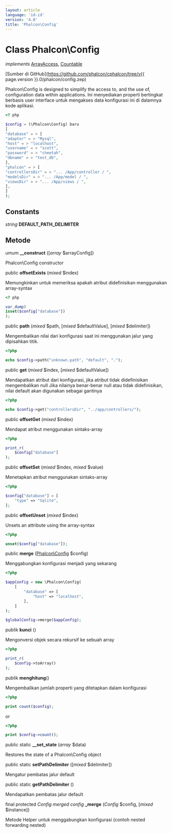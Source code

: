 ```yaml
---
layout: article
language: 'id-id'
version: '4.0'
title: 'Phalcon\Config'
---
```

# Class **Phalcon\Config**

*implements* [ArrayAccess](https://php.net/manual/en/class.arrayaccess.php), [Countable](https://php.net/manual/en/class.countable.php)

[Sumber di GitHub](https://github.com/phalcon/cphalcon/tree/v{{ page.version }}.0/phalcon/config.zep)

Phalcon\Config is designed to simplify the access to, and the use of, configuration data within applications. Ini menyediakan properti bertingkat berbasis user interface untuk mengakses data konfigurasi ini di dalamnya kode aplikasi.

```php
<? php

$config = (\Phalcon\Config) baru
[
"database" = > [
"adaptor" = > "Mysql",
"host" = > "localhost",
"username" = > "scott",
"password" = > "cheetah",
"dbname" = > "test_db",
],
"phalcon" = > [
"controllersDir" = > "... /App/controller / ",
"modelsDir" = > "... /App/model / ",
"viewsDir" = > "... /App/views / ",
],
]
);

```

## Constants

*string* **DEFAULT_PATH_DELIMITER**

## Metode

umum **__construct** ([*array* $arrayConfig])

Phalcon\Config constructor

public **offsetExists** (*mixed* $index)

Memungkinkan untuk memeriksa apakah atribut didefinisikan menggunakan array-syntax

```php
<? php

var_dump)
isset($config["database"])
);

```

public **path** (*mixed* $path, [*mixed* $defaultValue], [*mixed* $delimiter])

Mengembalikan nilai dari konfigurasi saat ini menggunakan jalur yang dipisahkan titik.

```php
<?php

echo $config->path("unknown.path", "default", ".");

```

public **get** (*mixed* $index, [*mixed* $defaultValue])

Mendapatkan atribut dari konfigurasi, jika atribut tidak didefinisikan mengembalikan null Jika nilainya benar-benar null atau tidak didefinisikan, nilai default akan digunakan sebagai gantinya

```php
<?php

echo $config->get("controllersDir", "../app/controllers/");

```

public **offsetGet** (*mixed* $index)

Mendapat atribut menggunakan sintaks-array

```php
<?php

print_r(
    $config["database"]
);

```

public **offsetSet** (*mixed* $index, *mixed* $value)

Menetapkan atribut menggunakan sintaks-array

```php
<?php

$config["database"] = [
    "type" => "Sqlite",
];

```

public **offsetUnset** (*mixed* $index)

Unsets an attribute using the array-syntax

```php
<?php

unset($config["database"]);

```

public **merge** ([Phalcon\Config](Phalcon_Config) $config)

Menggabungkan konfigurasi menjadi yang sekarang

```php
<?php

$appConfig = new \Phalcon\Config(
    [
        "database" => [
            "host" => "localhost",
        ],
    ]
);

$globalConfig->merge($appConfig);

```

publik **kunci** ()

Mengonversi objek secara rekursif ke sebuah array

```php
<?php

print_r(
    $config->toArray()
);

```

publik **menghitung**()

Mengembalikan jumlah properti yang ditetapkan dalam konfigurasi

```php
<?php

print count($config);

```

or

```php
<?php

print $config->count();

```

public static **__set_state** (*array* $data)

Restores the state of a Phalcon\Config object

public static **setPathDelimiter** ([*mixed* $delimiter])

Mengatur pembatas jalur default

public static **getPathDelimiter** ()

Mendapatkan pembatas jalur default

final protected *Config merged config* **_merge** (*Config* $config, [*mixed* $instance])

Metode Helper untuk menggabungkan konfigurasi (contoh nested forwarding nested)